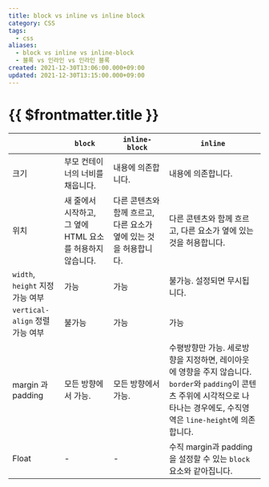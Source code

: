 ```yaml
---
title: block vs inline vs inline block
category: CSS
tags:
  - css
aliases:
  - block vs inline vs inline-block
  - 블록 vs 인라인 vs 인라인 블록
created: 2021-12-30T13:06:00.000+09:00
updated: 2021-12-30T13:15:00.000+09:00
---
```


# {{ $frontmatter.title }}

|                                  | `block`                                                    | `inline-block`                                                    | `inline`                                                                                                                                                                         |
| -------------------------------- | ---------------------------------------------------------- | ----------------------------------------------------------------- | -------------------------------------------------------------------------------------------------------------------------------------------------------------------------------- |
| 크기                             | 부모 컨테이너의 너비를 채웁니다.                           | 내용에 의존합니다.                                                | 내용에 의존합니다.                                                                                                                                                               |
| 위치                             | 새 줄에서 시작하고, 그 옆에 HTML 요소를 허용하지 않습니다. | 다른 콘텐츠와 함께 흐르고, 다른 요소가 옆에 있는 것을 허용합니다. | 다른 콘텐츠와 함께 흐르고, 다른 요소가 옆에 있는 것을 허용합니다.                                                                                                                |
| `width`, `height` 지정 가능 여부 | 가능                                                       | 가능                                                              | 불가능. 설정되면 무시됩니다.                                                                                                                                                     |
| `vertical-align` 정렬 가능 여부  | 불가능                                                     | 가능                                                              | 가능                                                                                                                                                                             |
| margin 과 padding                | 모든 방향에서 가능.                                        | 모든 방향에서 가능.                                               | 수평방향만 가능. 세로방향을 지정하면, 레이아웃에 영향을 주지 않습니다. `border`와 `padding`이 콘텐츠 주위에 시각적으로 나타나는 경우에도, 수직영역은 `line-height`에 의존합니다. |
| Float                            | -                                                          | -                                                                 | 수직 margin과 padding을 설정할 수 있는 `block` 요소와 같아집니다.                                                                                                                |
